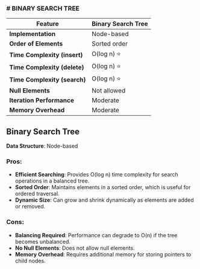 ### # BINARY SEARCH TREE

| Feature                        | Binary Search Tree     |
|--------------------------------|------------------------|
| **Implementation**             | Node-based             |
| **Order of Elements**          | Sorted order           |
| **Time Complexity (insert)**   | O(log n) ⭐             |
| **Time Complexity (delete)**   | O(log n) ⭐             |
| **Time Complexity (search)**   | O(log n) ⭐             |
| **Null Elements**              | Not allowed            |
| **Iteration Performance**      | Moderate               |
| **Memory Overhead**            | Moderate               |

## Binary Search Tree

**Data Structure**: Node-based

### Pros:

- **Efficient Searching**: Provides O(log n) time complexity for search operations in a balanced tree.
- **Sorted Order**: Maintains elements in a sorted order, which is useful for ordered traversal.
- **Dynamic Size**: Can grow and shrink dynamically as elements are added or removed.

### Cons:

- **Balancing Required**: Performance can degrade to O(n) if the tree becomes unbalanced.
- **No Null Elements**: Does not allow null elements.
- **Memory Overhead**: Requires additional memory for storing pointers to child nodes.
